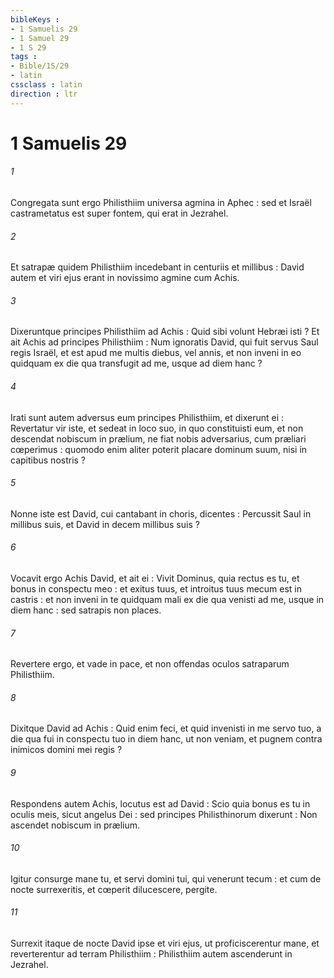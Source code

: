 ```yaml
---
bibleKeys : 
- 1 Samuelis 29
- 1 Samuel 29
- 1 S 29
tags : 
- Bible/1S/29
- latin
cssclass : latin
direction : ltr
---
```


# 1 Samuelis 29

###### 1
Congregata sunt ergo Philisthiim universa agmina in Aphec : sed et Israël castrametatus est super fontem, qui erat in Jezrahel.
###### 2
Et satrapæ quidem Philisthiim incedebant in centuriis et millibus : David autem et viri ejus erant in novissimo agmine cum Achis.
###### 3
Dixeruntque principes Philisthiim ad Achis : Quid sibi volunt Hebræi isti ? Et ait Achis ad principes Philisthiim : Num ignoratis David, qui fuit servus Saul regis Israël, et est apud me multis diebus, vel annis, et non inveni in eo quidquam ex die qua transfugit ad me, usque ad diem hanc ?
###### 4
Irati sunt autem adversus eum principes Philisthiim, et dixerunt ei : Revertatur vir iste, et sedeat in loco suo, in quo constituisti eum, et non descendat nobiscum in prælium, ne fiat nobis adversarius, cum præliari cœperimus : quomodo enim aliter poterit placare dominum suum, nisi in capitibus nostris ?
###### 5
Nonne iste est David, cui cantabant in choris, dicentes : Percussit Saul in millibus suis, et David in decem millibus suis ?
###### 6
Vocavit ergo Achis David, et ait ei : Vivit Dominus, quia rectus es tu, et bonus in conspectu meo : et exitus tuus, et introitus tuus mecum est in castris : et non inveni in te quidquam mali ex die qua venisti ad me, usque in diem hanc : sed satrapis non places.
###### 7
Revertere ergo, et vade in pace, et non offendas oculos satraparum Philisthiim.
###### 8
Dixitque David ad Achis : Quid enim feci, et quid invenisti in me servo tuo, a die qua fui in conspectu tuo in diem hanc, ut non veniam, et pugnem contra inimicos domini mei regis ?
###### 9
Respondens autem Achis, locutus est ad David : Scio quia bonus es tu in oculis meis, sicut angelus Dei : sed principes Philisthinorum dixerunt : Non ascendet nobiscum in prælium.
###### 10
Igitur consurge mane tu, et servi domini tui, qui venerunt tecum : et cum de nocte surrexeritis, et cœperit dilucescere, pergite.
###### 11
Surrexit itaque de nocte David ipse et viri ejus, ut proficiscerentur mane, et reverterentur ad terram Philisthiim : Philisthiim autem ascenderunt in Jezrahel.
